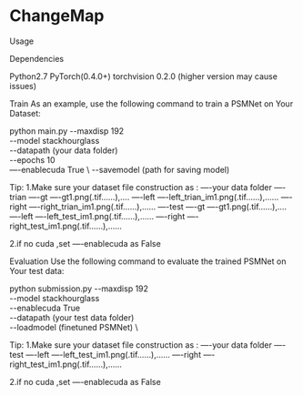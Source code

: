 # ChangeMap

Usage

Dependencies

Python2.7
PyTorch(0.4.0+)
torchvision 0.2.0 (higher version may cause issues)



Train
As an example, use the following command to train a PSMNet on Your Dataset:

python main.py --maxdisp 192 \
               --model stackhourglass \
               --datapath (your data folder)\
               --epochs 10 \
               —-enablecuda True \ 
               --savemodel (path for saving model)

Tip:
1.Make sure your dataset file construction as :
  —-your data folder
     —-trian
        —-gt
            —-gt1.png(.tif……),….
        —-left
            —-left_trian_im1.png(.tif……),……
        —-right
            —-right_trian_im1.png(.tif……),……
      —-test
        —-gt
           —-gt1.png(.tif……),….
        —-left
            —-left_test_im1.png(.tif……),……
        —-right
            —-right_test_im1.png(.tif……),……

2.if no cuda ,set —-enablecuda as False

Evaluation
Use the following command to evaluate the trained PSMNet on Your test data:

python submission.py --maxdisp 192 \
                     --model stackhourglass \
                     --enablecuda True \
                     --datapath (your test data folder) \
                     --loadmodel (finetuned PSMNet) \


Tip:
1.Make sure your dataset file construction as :
  —-your data folder
      —-test
        —-left
          —-left_test_im1.png(.tif……),……
        —-right
          —-right_test_im1.png(.tif……),……

 2.if no cuda ,set —-enablecuda as False

